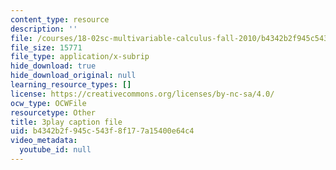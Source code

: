 ```yaml
---
content_type: resource
description: ''
file: /courses/18-02sc-multivariable-calculus-fall-2010/b4342b2f945c543f8f177a15400e64c4_tkAgpKg-tPs.vtt
file_size: 15771
file_type: application/x-subrip
hide_download: true
hide_download_original: null
learning_resource_types: []
license: https://creativecommons.org/licenses/by-nc-sa/4.0/
ocw_type: OCWFile
resourcetype: Other
title: 3play caption file
uid: b4342b2f-945c-543f-8f17-7a15400e64c4
video_metadata:
  youtube_id: null
---
```

